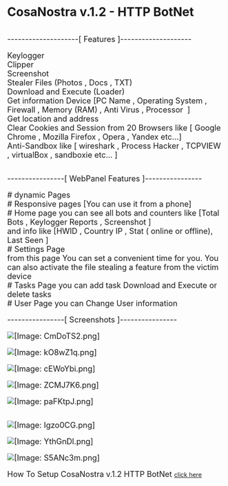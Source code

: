 <div class="post_body scaleimages" id="pid_3520513">

# CosaNostra v.1.2 - HTTP BotNet

<br>
<span style="font-size: large;" class="mycode_size">--------------------[ Features ]-------------------- </span><br>
<br>
<span style="font-size: large;" class="mycode_size">Keylogger </span><br>
<span style="font-size: large;" class="mycode_size">Clipper</span><br>
<span style="font-size: large;" class="mycode_size">Screenshot </span><br>
<span style="font-size: large;" class="mycode_size">Stealer Files (Photos , Docs , TXT)</span><br>
<span style="font-size: large;" class="mycode_size">Download and Execute (Loader) </span><br>
<span style="font-size: large;" class="mycode_size">Get information Device [PC Name , Operating System , Firewall , Memory (RAM) , Anti Virus , Processor&nbsp; ] </span><br>
<span style="font-size: large;" class="mycode_size">Get location and address</span><br>
<span style="font-size: large;" class="mycode_size">Clear Cookies and Session from 20 Browsers like [ Google Chrome , Mozilla Firefox , Opera , Yandex etc...]</span><br>
<span style="font-size: large;" class="mycode_size">Anti-Sandbox like [ wireshark , Process Hacker , TCPVIEW , virtualBox , sandboxie etc... ]</span><br>
<br>
<br>
<span style="font-size: large;" class="mycode_size">----------------[ WebPanel Features ]----------------&nbsp; </span><br>
<br>
<span style="font-size: large;" class="mycode_size"># dynamic Pages</span><br>
<span style="font-size: large;" class="mycode_size"># Responsive pages [You can use it from a phone]</span><br>
<span style="font-size: large;" class="mycode_size"># Home page you can see all bots and counters like [Total Bots , Keylogger Reports , Screenshot ]</span><br>
<span style="font-size: large;" class="mycode_size">and info like [HWID , Country IP , Stat ( online or offline), Last Seen ]</span><br>
<span style="font-size: large;" class="mycode_size"># Settings Page </span><br>
<span style="font-size: large;" class="mycode_size">from this page You can set a convenient time for you. You can also activate the file stealing a feature from the victim device</span><br>
<span style="font-size: large;" class="mycode_size"># Tasks Page you can add task Download and Execute or delete tasks </span><br>
<span style="font-size: large;" class="mycode_size"># User Page you can Change User information</span><br>
<br>
<span style="font-size: large;" class="mycode_size">----------------[ Screenshots ]----------------&nbsp; </span><br>
<br>
<span style="font-size: large;" class="mycode_size"><img loading="lazy" src="https://i.imgur.com/CmDoTS2.png" alt="[Image: CmDoTS2.png]" class="mycode_img modal_image" data-image-modal="https://i.imgur.com/CmDoTS2.png" data-image-modal-original="https://i.imgur.com/CmDoTS2.png" data-image-modal-safe="1"></span><br>
<br>
<span style="font-size: large;" class="mycode_size"><img loading="lazy" src="https://i.imgur.com/kO8wZ1q.png" alt="[Image: kO8wZ1q.png]" class="mycode_img modal_image" data-image-modal="https://i.imgur.com/kO8wZ1q.png" data-image-modal-original="https://i.imgur.com/kO8wZ1q.png" data-image-modal-safe="1"></span><br>
<br>
<span style="font-size: large;" class="mycode_size"><img loading="lazy" src="https://i.imgur.com/cEWoYbi.png" alt="[Image: cEWoYbi.png]" class="mycode_img modal_image" data-image-modal="https://i.imgur.com/cEWoYbi.png" data-image-modal-original="https://i.imgur.com/cEWoYbi.png" data-image-modal-safe="1"></span><br>
<br>
<span style="font-size: large;" class="mycode_size"><img loading="lazy" src="https://i.imgur.com/ZCMJ7K6.png" alt="[Image: ZCMJ7K6.png]" class="mycode_img modal_image" data-image-modal="https://i.imgur.com/ZCMJ7K6.png" data-image-modal-original="https://i.imgur.com/ZCMJ7K6.png" data-image-modal-safe="1"></span><br>
<br>
<span style="font-size: large;" class="mycode_size"><img loading="lazy" src="https://i.imgur.com/paFKtpJ.png" alt="[Image: paFKtpJ.png]" class="mycode_img modal_image" data-image-modal="https://i.imgur.com/paFKtpJ.png" data-image-modal-original="https://i.imgur.com/paFKtpJ.png" data-image-modal-safe="1"></span><br>
<br>
<br>
<span style="font-size: large;" class="mycode_size"><img loading="lazy" src="https://i.imgur.com/Igzo0CG.png" alt="[Image: Igzo0CG.png]" class="mycode_img modal_image" data-image-modal="https://i.imgur.com/Igzo0CG.png" data-image-modal-original="https://i.imgur.com/Igzo0CG.png" data-image-modal-safe="1"></span><br>
<br>
<span style="font-size: large;" class="mycode_size"><img loading="lazy" src="https://i.imgur.com/YthGnDl.png" alt="[Image: YthGnDl.png]" class="mycode_img modal_image" data-image-modal="https://i.imgur.com/YthGnDl.png" data-image-modal-original="https://i.imgur.com/YthGnDl.png" data-image-modal-safe="1"></span><br>
<br>
<span style="font-size: large;" class="mycode_size"><img loading="lazy" src="https://i.imgur.com/S5ANc3m.png" alt="[Image: S5ANc3m.png]" class="mycode_img modal_image" data-image-modal="https://i.imgur.com/S5ANc3m.png" data-image-modal-original="https://i.imgur.com/S5ANc3m.png" data-image-modal-safe="1"></span><br>
<br>
<span style="font-size: large;" class="mycode_size">How To Setup CosaNostra v.1.2 HTTP BotNet </span> <a href="https://www.youtube.com/watch?v=ojqMcAKSp1o" target="_blank" >click here</a><br>
  
  
<br>

</div>
